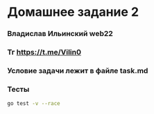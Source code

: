 # Домашнее задание 2

### Владислав Ильинский web22
### Тг https://t.me/Vilin0

### Условие задачи лежит в файле task.md

### Тесты

```bash
go test -v --race
```